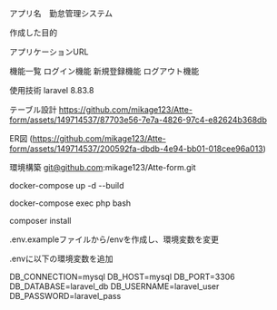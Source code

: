 
アプリ名　勤怠管理システム

作成した目的



アプリケーションURL


機能一覧
ログイン機能
新規登録機能
ログアウト機能

使用技術
laravel 8.83.8

テーブル設計
https://github.com/mikage123/Atte-form/assets/149714537/87703e56-7e7a-4826-97c4-e82624b368db

ER図
(https://github.com/mikage123/Atte-form/assets/149714537/200592fa-dbdb-4e94-bb01-018cee96a013)

環境構築
git@github.com:mikage123/Atte-form.git

docker-compose up -d --build

docker-compose exec php bash

composer install

.env.exampleファイルから/envを作成し、環境変数を変更

.envに以下の環境変数を追加

DB_CONNECTION=mysql
DB_HOST=mysql
DB_PORT=3306
DB_DATABASE=laravel_db
DB_USERNAME=laravel_user
DB_PASSWORD=laravel_pass
